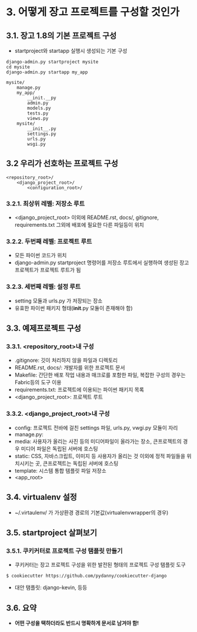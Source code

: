 # 3. 어떻게 장고 프로젝트를 구성할 것인가

## 3.1. 장고 1.8의 기본 프로젝트 구성
- startproject와 startapp 실행시 생성되는 기본 구성
~~~
django-admin.py startproject mysite
cd mysite
django-admin.py startapp my_app
~~~

~~~
mysite/
    manage.py
    my_app/
        __init.__py
        admin.py
        models.py
        tests.py
        views.py
    mysite/
        __init__.py
        settings.py
        urls.py
        wsgi.py
~~~

## 3.2 우리가 선호하는 프로젝트 구성

~~~
<repository_root>/
    <django_project_root>/
        <configuration_root>/
~~~
### 3.2.1. 최상위 레벨: 저장소 루트
- <django_project_root> 이외에 README.rst, docs/, gitignore, requirements.txt 그외에 배포에 필요한 다른 파일등이 위치

### 3.2.2. 두번째 레벨: 프로젝트 루트
- 모든 파이썬 코드가 위치
- django-admin.py startproject 명령어를 저장소 루트에서 실행하여 생성된 장고 프로젝트가 프로젝트 루트가 됨

### 3.2.3. 세번째 레벨: 설정 루트
- setting 모듈과 urls.py 가 저장되는 장소
- 유효한 파이썬 패키지 형태(__init__.py 모듈이 존재해야 함)

## 3.3. 예제프로젝트 구성

### 3.3.1. <repository_root>내 구성
 * .gitignore: 깃이 처리하지 않을 파일과 디렉토리 
 * README.rst, docs/: 개발자를 위한 프로젝트 문서   
 * Makefile: 간단한 배포 작업 내용과 매크로를 포함한 파일, 복잡한 구성의 경우는 Fabric등의 도구 이용   
 * requirements.txt: 프로젝트에 이용되는 파이썬 패키지 목록 
 * <django_project_root>: 프로젝트 루트 

### 3.3.2. <django_project_root>내 구성
* config: 프로젝트 전바에 걸친 settings 파일, urls.py, vwgi.py 모듈이 자리
* manage.py: 
* media: 사용자가 올리는 사진 등의 미디어파일이 올라가는 장소, 큰프로젝트의 경우 미디어 파일은 독립된 서버에 호스팅
* static: CSS, 자바스크립트, 이미지 등 사용자가 올리는 것 이외에 정적 파일들을 위치시키는 곳, 큰프로젝트는 독립된 서버에 호스팅
* template: 시스템 통합 템플릿 파일 저장소
* <app_root>

## 3.4. virtualenv 설정
- ~/.virtaulenv/ 가 가상환경 경로의 기본값(virtualenvwrapper의 경우)

## 3.5. startproject 살펴보기
### 3.5.1. 쿠키커터로 프로젝트 구성 탬플릿 만들기
- 쿠키커터는 장고 프로젝트 구성을 위한 발전된 형태의 프로젝트 구성 탬플릿 도구
~~~
$ cookiecutter https://github.com/pydanny/cookiecutter-django
~~~
- 대안 탬플릿: django-kevin, 등등

## 3.6. 요약
- **어떤 구성을 택하더라도 반드시 명확하게 문서로 남겨야 함!**
